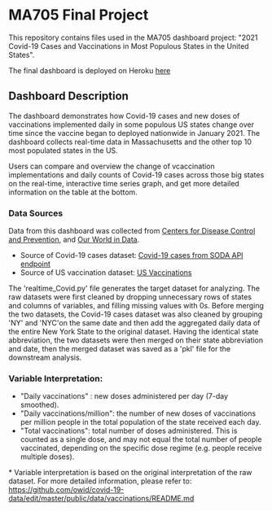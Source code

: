 # MA705 Final Project

This repository contains files used in the MA705 dashboard project: 
"2021 Covid-19 Cases and Vaccinations in Most Populous States in the United States".

The final dashboard is deployed on Heroku [here](https://ma705covid19-project.herokuapp.com/)

## Dashboard Description

The dashboard demonstrates how Covid-19 cases and new doses of vaccinations implemented daily in some populous US states change over time since the vaccine began to deployed nationwide in January 2021. The dashboard collects real-time data in Massachusetts and the other top 10 most populated states in the US.

Users can compare and overview the change of vcaccination implementations and daily counts of Covid-19 cases across those big states on the real-time, interactive time series graph, and get more detailed information on the table at the bottom.


### Data Sources

Data from this dashboard was collected from [Centers for Disease Control and Prevention](https://covid.cdc.gov/covid-data-tracker/#cases_casesper100klast7days), and [Our World in Data](https://ourworldindata.org/us-states-vaccinations).

- Source of Covid-19 cases dataset: [Covid-19 cases from SODA API endpoint](https://data.cdc.gov/resource/9mfq-cb36.json)
- Source of US vaccination dataset: [US Vaccinations](https://github.com/owid/covid-19-data/tree/master/public/data/vaccinations)

The 'realtime_Covid.py' file generates the target dataset for analyzing. The raw datasets were first cleaned by dropping unnecessary rows of states and columns of variables, and filling missing values with 0s. Before merging the two datasets, the Covid-19 cases dataset was also cleaned by grouping 'NY' and 'NYC'on the same date and then add the aggregated daily data of the entire New York State to the original dataset. Having the identical state abbreviation, the two datasets were then merged on their state abbreviation and date, then the merged dataset was saved as a 'pkl' file for the downstream analysis. 


### Variable Interpretation: 

- "Daily vaccinations" : new doses administered per day (7-day smoothed).
- "Daily vaccinations/million": the number of new doses of vaccinations per million people in the total population of the state received each day.
-  "Total vaccinations": total number of doses administered. This is counted as a single dose, and may not equal the total number of people vaccinated, depending on the specific dose regime (e.g. people receive multiple doses). 

\* Variable interpretation is based on the original interpretation of the raw dataset.
For more detailed information, please refer to: https://github.com/owid/covid-19-data/edit/master/public/data/vaccinations/README.md 

                             
                          
